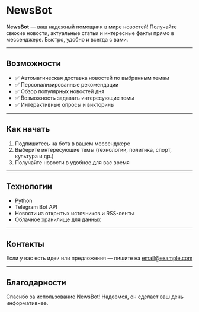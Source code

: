 # NewsBot

**NewsBot** — ваш надежный помощник в мире новостей! Получайте свежие новости, актуальные статьи и интересные факты прямо в мессенджере. Быстро, удобно и всегда с вами.

---

## Возможности

- ✅ Автоматическая доставка новостей по выбранным темам
- ✅ Персонализированные рекомендации
- ✅ Обзор популярных новостей дня
- ✅ Возможность задавать интересующие темы
- ✅ Интерактивные опросы и викторины

---

## Как начать

1. Подпишитесь на бота в вашем мессенджере
2. Выберите интересующие темы (технологии, политика, спорт, культура и др.)
3. Получайте новости в удобное для вас время

---

## Технологии

- Python
- Telegram Bot API
- Новости из открытых источников и RSS-ленты
- Облачное хранилище для данных

---

## Контакты

Если у вас есть идеи или предложения — пишите на [email@example.com](mailto:email@example.com)

---

## Благодарности

Спасибо за использование NewsBot! Надеемся, он сделает ваш день информативнее.
